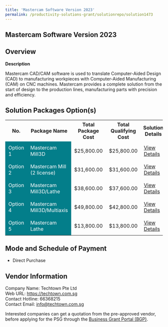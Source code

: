 ```yaml
---
title: 'Mastercam Software Version 2023'
permalink: /productivity-solutions-grant/solutionrepo/solution1473
---
```


## Mastercam Software Version 2023

## Overview

**Description**

Mastercam CAD/CAM software is used to translate Computer-Aided Design (CAD) to manufacturing workpieces with Computer-Aided Manufacturing (CAM) on CNC machines. Mastercam provides a complete solution from the start of design to the production lines, manufacturing parts with precision and efficiency.

## Solution Packages Option(s)

<table>
<tr>
<th><b>No.</b></th>
<th><b>Package Name</b></th>
<th><b>Total Package Cost</b></th>
<th><b>Total Qualifying Cost</b></th>
<th><b>Solution Details</b></th>
</tr>
<tr>
<td style='padding: 10px; background-color: #037E8A; color: #FFFFFF;'>Option 1</td>
<td style='padding: 10px; background-color: #037E8A; color: #FFFFFF;'>Mastercam Mill3D</td>
<td style='padding: 10px;'>$25,800.00</td>
<td style='padding: 10px;'>$25,800.00</td>
<td style='padding: 10px;'><a href='/images/psg/Techtown_20220199_Desensitised_Annex_3__Part_2.pdf' target='_blank'>View Details</a></td>
</tr>
<tr>
<td style='padding: 10px; background-color: #037E8A; color: #FFFFFF;'>Option 2</td>
<td style='padding: 10px; background-color: #037E8A; color: #FFFFFF;'>Mastercam Mill (2 license)</td>
<td style='padding: 10px;'>$31,600.00</td>
<td style='padding: 10px;'>$31,600.00</td>
<td style='padding: 10px;'><a href='/images/psg/Techtown_20220199_Desensitised_Annex_3__Part_3.pdf' target='_blank'>View Details</a></td>
</tr>
<tr>
<td style='padding: 10px; background-color: #037E8A; color: #FFFFFF;'>Option 3</td>
<td style='padding: 10px; background-color: #037E8A; color: #FFFFFF;'>Mastercam Mill3D/Lathe</td>
<td style='padding: 10px;'>$38,600.00</td>
<td style='padding: 10px;'>$37,600.00</td>
<td style='padding: 10px;'><a href='/images/psg/Techtown_20220199_Desensitised_Annex_3__Part_4.pdf' target='_blank'>View Details</a></td>
</tr>
<tr>
<td style='padding: 10px; background-color: #037E8A; color: #FFFFFF;'>Option 4</td>
<td style='padding: 10px; background-color: #037E8A; color: #FFFFFF;'>Mastercam Mill3D/Multiaxis</td>
<td style='padding: 10px;'>$49,800.00</td>
<td style='padding: 10px;'>$42,800.00</td>
<td style='padding: 10px;'><a href='/images/psg/Techtown_20220199_Desensitised_Annex_3__Part_5.pdf' target='_blank'>View Details</a></td>
</tr>
<tr>
<td style='padding: 10px; background-color: #037E8A; color: #FFFFFF;'>Option 5</td>
<td style='padding: 10px; background-color: #037E8A; color: #FFFFFF;'>Mastercam Lathe</td>
<td style='padding: 10px;'>$13,800.00</td>
<td style='padding: 10px;'>$13,800.00</td>
<td style='padding: 10px;'><a href='/images/psg/Techtown_20220199_Desensitised_Annex_3__Part_1.pdf' target='_blank'>View Details</a></td>
</tr>
</table>

## Mode and Schedule of Payment

 - Direct Purchase

## Vendor Information

 Company Name: Techtown Pte Ltd<br>Web URL: https://techtown.com.sg <br>Contact Hotline: 66368215 <br>Contact Email: info@techtown.com.sg <br>

Interested companies can get a quotation from the pre-approved vendor, before applying for the PSG through the <a href='https://www.businessgrants.gov.sg/' target='_blank' rel='noopener'>Business Grant Portal (BGP)</a>.

<script src="/jquery/resize-tables.js"></script>
